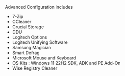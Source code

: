 Advanced Configuration includes

- 7-Zip
- CCleaner
- Crucial Storage
- DDU
- Logitech Options
- Logitech Unifying Software
- Samsung Magician
- Smart Defrag
- Microsoft Mouse and Keyboard
- OS Kits : Windows 11 22H2 SDK, ADK and PE Add-On
- Wise Registry Cleaner
  
